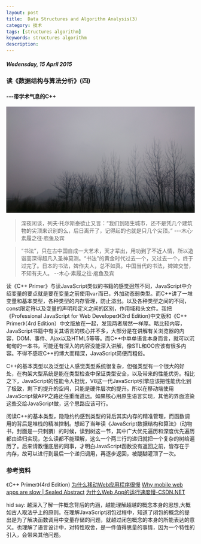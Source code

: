 ```yaml
---
layout: post
title:  Data Structures and Algorithm Analysis(3)
category: 技术
tags: [structures algorithm]
keywords: structures algorithm 
description: 
---
```


##### Wedensday, 15 April 2015

### 读《数据结构与算法分析》(四)

#### ---带学术气息的C++

![风景](/../../assets/img/tech/2015/field.JPG)

> 深夜闲谈，列夫·托尔斯泰欲止又言：“我们到陌生城市，还不是凭几个建筑物的尖顶来识别的么，后日离开了，记得起的也就是只几个尖顶。”
---木心·素履之往·庖鱼及宾

> “书法”，只在古中国自成一大艺术，天才辈出，用功到了不近人情，所以造诣高深得超凡入圣神莫测。“书法”的黄金时代过去一个，又过去一个，终于过完了。日本的书法，婢作夫人，总不如真。中国当代的书法，婢婢交誉，不知有夫人。
--木心·素履之往·庖鱼及宾

读《C++ Primer》与读JavaScript类似的书籍的感觉迥然不同，JavaScript中介绍变量的要点就是要在变量之前使用`var`而已，外加动态弱类型。而C++讲了一堆变量和基本类型，各种类型的内存管理，防止溢出。以及各种类型之间的不同，const限定符以及变量的声明和定义之间的区别，作用域和头文件。我把《Professional JavaScript for Web Developer》(3rd Edition)中文版和《C++ Primer》（4rd Edition）中文版放在一起，发现两者居然一样厚。略比较内容，JavaScript书籍中有关其语言的核心并不多，大部分是在讲解有关浏览器的内容，DOM、事件、Ajax以及HTML5等等。而C++中单单语言本身而言，就可以沉甸甸的一本书，可能还有深入的内容没能深入讲解，像STL和OO应该有很多内容。不得不感叹C++的博大而精深，JavaScript简便而粗俗。

C++的基本类型以及泛型让人感觉类型系统很复杂，但强类型有一个很大的好处，在构架大型系统是能在类型检查中保证类型安全，以及带来的性能优势。相比之下，JavaScript的性能令人担忧，V8这一代JavaScript引擎应该把性能优化到了极致，剩下的提升的空间，只能是硬件层次的提升。所以在移动端使用JavaScript做APP之路还任重而道远。如果核心用原生语言实现，其他的界面渲染这些交给JavaScript做，这个思路应该可行。

阅读C++的基本类型，隐隐约约感到类型的背后其实内存的精准管理，而函数调用的背后是堆栈的精准控制。想起了当年读《JavaScript数据结构和算法》（动物书，封面是一只刺猬）的时候，读到树这一节，其中广大优先遍历和深度优先遍历都由递归实现，怎么读都不能理解，这么一个两三行的递归就把一个复杂的树给遍历了。后来请教懂底层的同事，才明白JavaScript函数没有返回之前，皆存在于内存，故可以进行到最后一个递归调用，再逐步返回，被醍醐灌顶了一次。

### 参考资料
《C++ Primer》(4rd Edition)
[为什么移动Web应用程序很慢](http://www.cnblogs.com/rubylouvre/p/3213632.html)
[Why mobile web apps are slow | Sealed Abstract](http://sealedabstract.com/rants/why-mobile-web-apps-are-slow/)
[为什么Web App的运行速度慢-CSDN.NET](http://www.csdn.net/article/2013-09-16/2816957%A1%A3)

hid say: 越深入了解一件概念背后的内涵，越能理解超越的概念本身的思想,大概如古人取法乎上的原则。在理解JavaScript闭包过程中，知道了闭包的概念的提出是为了解决函数调用中变量存储的问题，就越过闭包概念的本身的所能表达的意义。也理解了语言设计中，对特性取舍，是一件值得思量的事情，因为一个特性的引入，会带来其他问题。

